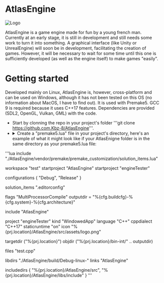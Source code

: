 # AtlasEngine

![Logo](https://github.com/Kbz-8/AtlasEngine/blob/30a865d55a1d5b173c88ff1e9d123dffbe5313b8/src/assets/logo.png)

AtlasEngine is a game engine made for fun by a young french man.
Currently at an early stage, it is still in development and still needs some work to turn it into something.
A graphical interface (like Unity or UnrealEngine) will soon be in development, facilitating the creation of games. However, it will be necessary to wait for some time until this one is sufficiently developed (as well as the engine itself) to make games "easily".

# Getting started
Developed mainly on Linux, AtlasEngine is, however, cross-platform and can be used on Windows, although it has not been tested on this OS (no information about MacOS, I have to find out). It is used with Premake5. GCC 9 is required because it uses C++17 features. Dependencies are provided (SDL2, OpenGL, Vulkan, GML) with the code.

* Start by clonning the repo in your project's folder '''git clone https://github.com.Kbz-8/AtlasEngine'''.
* <details> <summary>Create a "premake5.lua" file in your project's directory, here's an example of what it might look like if your AtlasEnigne folder is in the same directory as your premake5.lua file: </summary>
'''lua
include "./AtlasEngine/vendor/premake/premake_customization/solution_items.lua"

workspace "test"
  startproject "AtlasEngine"
  startproject "engineTester"

  configurations
  {
    "Debug",
    "Release"
  }

  solution_items ".editorconfig"

  flags "MultiProcessorCompile"
  outputdir = "%{cfg.buildcfg}-%{cfg.system}-%{cfg.architecture}"

include "AtlasEngine"

project "engineTester"
  kind "WindowedApp"
  language "C++"
  cppdialect "C++17"
  staticruntime "on"
  icon "%{prj.location}/AtlasEngine/src/assets/logo.png"

  targetdir ("%{prj.location}")
  objdir ("%{prj.location}/bin-int/" .. outputdir)

  files "test.cpp"

  libdirs "./AtlasEngine/build/Debug-linux-"
  links "AtlasEngine"

  includedirs 
  {
    "%{prj.location}/AtlasEngine/src",
    "%{prj.location}/AtlasEngine/libs/include"
  }
  '''
   </details>
